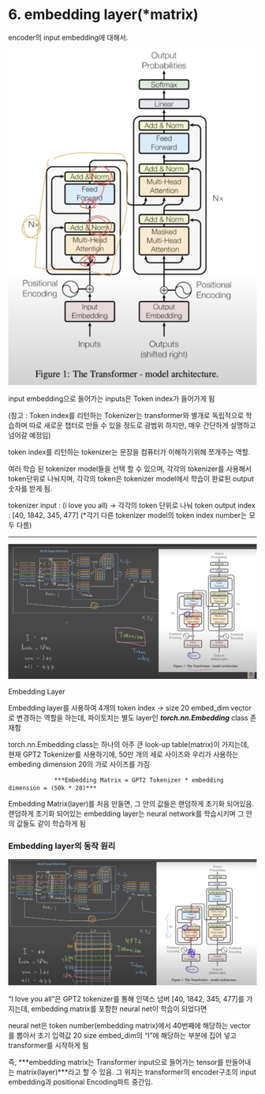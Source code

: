 # 6. embedding layer(*matrix)

encoder의 input embedding에 대해서.

![스크린샷 2025-08-21 13.57.39.png](/assets/transformer/6_embedding_layer(_matrix)/image.png)

input embedding으로 들어가는 inputs은 Token index가 들어가게 됨

(참고 : Token index를 리턴하는 Tokenizer는 transformer와 별개로 독립적으로 학습하며 따로 새로운 챕터로 만들 수 있을 정도로 광범위 하지만, 매우 간단하게 설명하고 넘어갈 예정임)

token index를 리턴하는 tokenizer는 문장을 컴퓨터가 이해하기위해 쪼개주는 역할.

여러 학습 된 tokenizer model들을 선택 할 수 있으며, 각각의 tokenizer를 사용해서 token단위로 나눠지며, 각각의 token은 tokenizer model에서 학습이 완료된 output 숫자를 받게 됨.

tokenizer input : (i love you all) → 각각의 token 단위로 나눠 token output index : [40, 1842, 345, 477] (*각기 다른 tokenizer model의 token index number는 모두 다름)

---

![스크린샷 2025-08-21 14.37.10.png](/assets/transformer/6_embedding_layer(_matrix)/image_1.png)

Embedding Layer

Embedding layer를 사용하여 4개의 token index → size 20 embed_dim vector로 변경하는 역할을 하는데, 파이토치는 별도 layer인  ***torch.nn.Embedding*** class 존재함

torch.nn.Embedding class는 하나의 아주 큰 look-up table(matrix)이 가지는데, 현재 GPT2 Tokenizer를 사용하기에, 50만 개의 세로 사이즈와 우리가 사용하는 embeding dimension 20의  가로 사이즈를 가짐

                 ***Embedding Matrix = GPT2 Tokenizer * embedding dimension = (50k * 20)***

Embedding Matrix(layer)를 처음 만들면, 그 안의 값들은 랜덤하게 초기화 되어있음. 랜덤하게 초기화 되어있는 embedding layer는 neural network를 학습시키며 그 안의 값들도 같이 학습하게 됨

### Embedding layer의 동작 원리

![스크린샷 2025-08-21 14.52.03.png](/assets/transformer/6_embedding_layer(_matrix)/image_2.png)

“I love you all”은 GPT2 tokenizer를 통해 인덱스 넘버 [40, 1842, 345, 477]를 가지는데, embedding matrix를 포함한 neural net이 학습이 되었다면

neural net은 token number(embedding matrix)에서 40번째에 해당하는 vector를 뽑아서 초기 입력값 20 size embed_dim의 “I”에 해당하는 부분에 집어 넣고 transformer를 시작하게 됨

즉, ***embedding matrix는 Transformer input으로 들어가는 tensor를 만들어내는 matrix(layer)***라고 할 수 있음. 그 위치는 transformer의 encoder구조의 input embedding과 positional Encoding파트 중간임.